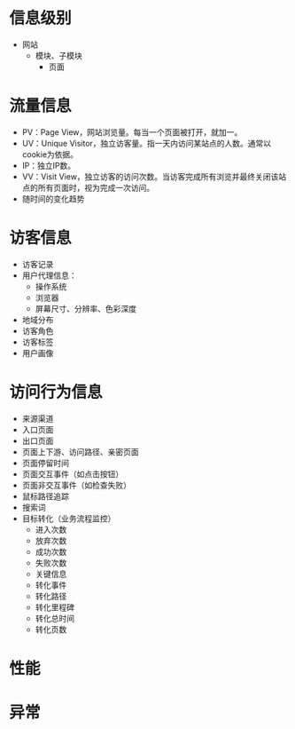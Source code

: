 # 信息级别

* 网站
  * 模块、子模块
    * 页面



# 流量信息

* PV：Page View，网站浏览量。每当一个页面被打开，就加一。
* UV：Unique Visitor，独立访客量。指一天内访问某站点的人数。通常以cookie为依据。
* IP：独立IP数。
* VV：Visit View，独立访客的访问次数。当访客完成所有浏览并最终关闭该站点的所有页面时，视为完成一次访问。
* 随时间的变化趋势



# 访客信息

* 访客记录
* 用户代理信息：
  * 操作系统
  * 浏览器
  * 屏幕尺寸、分辨率、色彩深度
* 地域分布
* 访客角色
* 访客标签
* 用户画像



# 访问行为信息

* 来源渠道
* 入口页面
* 出口页面
* 页面上下游、访问路径、亲密页面
* 页面停留时间
* 页面交互事件（如点击按钮）
* 页面非交互事件（如检查失败）
* 鼠标路径追踪
* 搜索词
* 目标转化（业务流程监控）
  * 进入次数
  * 放弃次数
  * 成功次数
  * 失败次数
  * 关键信息
  * 转化事件
  * 转化路径
  * 转化里程碑
  * 转化总时间
  * 转化页数



# 性能

# 异常

